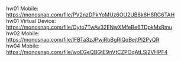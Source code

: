 hw01 Mobile: https://monosnap.com/file/PV2nzDPkYoMUz6OU2UB8k6H8RG6TAH  
hw01 Virtual Device: https://monosnap.com/file/Oyto7TwAv32ENwXMfeBe6TDpkMxRmu  
hw02 Mobile: https://monosnap.com/file/lFBTa3zJPwjRbBgRlQqBejtPI2PyQR  
hw04 Mobile: https://monosnap.com/file/woEGeQBGtE9nVtCZPOqAtLSj2VHPF4
